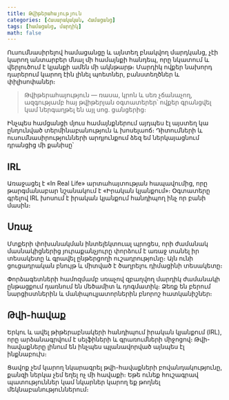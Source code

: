 ```yaml
---
title: Թվիթերահայություն
categories: [Հասարակական, Համացանց]
tags: [համացանց, մարդիկ]
math: false
---
```


Ուսումնասիրելով համացանցը և այնտեղ բնակվող մարդկանց, չէի կարող անտարբեր մնալ մի համայնքի հանդեպ, որը նկատում և վերլուծում է կյանքի ամեն մի ակնթարթ։ Մարդիկ ովքեր նախորդ դարերում կարող էին լինել պոետներ, բանստեղծներ և փիլիսոփաներ։

> Թվիթերահայություն — ռասա, կրոն և սեռ չճանաչող, ազգությամբ հայ թվիթերյան օգտատերեր՝ ովքեր գրանցվել կամ ներգաղթել են այլ սոց. ցանցերից։

Ինչպես համցանցի մյուս համայնքներում այդպես էլ այստեղ կա ընդունված տերմինաբանություն և խոսելաոճ։ Դիտումների և ուսումնասիրությունների արդյունքում ձեզ եմ ներկայացնում դրանցից մի քանիսը՝

## IRL

Առաջացել է «In Real Life» արտահայտության հապավումից, որը թարգմանաբար նշանակում է «Իրական կյանքում»։ Օգտատերը գրելով IRL խոսում է իրական կյանքում հանդիպող ինչ որ բանի մասին։

## Սռաչ

Մտքերի փոխանակման ինտելեկտուալ պրոցես, որի ժամանակ մասնակիցներից յուրաքանչյուրը փորձում է առաջ տանել իր տեսակետը և գրավել ընթերցողի ուշադրությունը։ Այն ունի ցուցադրական բնույթ և միտված է ծաղրելու դիմացինի տեսակետը։

Փորձագետների համոզմամբ սռաչով զբաղվող մարդիկ ժամանակի ընթացքում դառնում են մեծամիտ և դոգմատիկ։ Ձեռք են բերում նարցիստներին և մանիպուլյատորներին բնորոշ հատկանիշներ։

## Թվի-հավաք

Երկու և ավել թիթերաբնակերի հանդիպում իրական կյանքում (IRL), որը արձանագրվում է սելֆիների և գրառումների միջոցով։ Թվի-հավաքները լինում են ինչպես պլանավորված այնպես էլ ինքնաբուխ։

Ցավոք չեմ կարող նկարագրել թվի-հավաքների բովանդակությունը, քանզի ներկա չեմ եղել ոչ մի հավաքի։ Եթե ունեք հուշագրավ պատություններ կամ նկարներ կարող եք թողնել մեկնաբանություններում։
